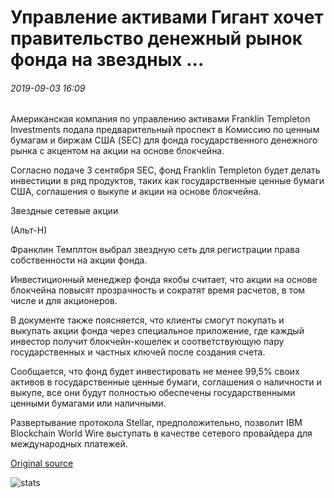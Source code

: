 # Управление активами Гигант хочет правительство денежный рынок фонда на звездных ...

###### 2019-09-03 16:09

Американская компания по управлению активами Franklin Templeton Investments подала предварительный проспект в Комиссию по ценным бумагам и биржам США (SEC) для фонда государственного денежного рынка с акцентом на акции на основе блокчейна.

Согласно подаче 3 сентября SEC, фонд Franklin Templeton будет делать инвестиции в ряд продуктов, таких как государственные ценные бумаги США, соглашения о выкупе и акции на основе блокчейна.

Звездные сетевые акции

(Альт-Н)

Франклин Темплтон выбрал звездную сеть для регистрации права собственности на акции фонда.

Инвестиционный менеджер фонда якобы считает, что акции на основе блокчейна повысят прозрачность и сократят время расчетов, в том числе и для акционеров.

В документе также поясняется, что клиенты смогут покупать и выкупать акции фонда через специальное приложение, где каждый инвестор получит блокчейн-кошелек и соответствующую пару государственных и частных ключей после создания счета.

Сообщается, что фонд будет инвестировать не менее 99,5% своих активов в государственные ценные бумаги, соглашения о наличности и выкупе, все они будут полностью обеспечены государственными ценными бумагами или наличными.

Развертывание протокола Stellar, предположительно, позволит IBM Blockchain World Wire выступать в качестве сетевого провайдера для международных платежей.

[Original source](https://cointelegraph.com/news/asset-management-giant-puts-government-money-market-fund-on-stellar)

![stats](https://c.statcounter.com/11760860/0/a89fa40b/1/ "stats")
